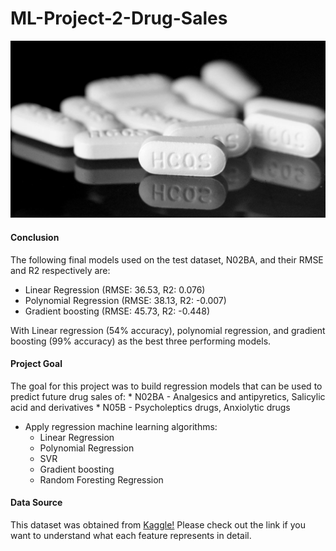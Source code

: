 # ML-Project-2-Drug-Sales

<p align="center">
  <img src="Pictures/drug.jpg">
<p align="center">


#### Conclusion

The following final models used on the test dataset, N02BA, and their RMSE and R2 respectively are:
* Linear Regression (RMSE: 36.53, R2: 0.076)
* Polynomial Regression (RMSE: 38.13, R2: -0.007)
* Gradient boosting (RMSE: 45.73, R2: -0.448)

With Linear regression (54% accuracy), polynomial regression, and gradient boosting (99% accuracy) as the best three performing models.

#### Project Goal

The goal for this project was to build regression models that can be used to predict future drug sales of:
    * N02BA - Analgesics and antipyretics, Salicylic acid and derivatives
    * N05B - Psycholeptics drugs, Anxiolytic drugs

* Apply regression machine learning algorithms:
    * Linear Regression
    * Polynomial Regression
    * SVR
    * Gradient boosting
    * Random Foresting Regression

#### Data Source

This dataset was obtained from [Kaggle!](https://www.kaggle.com/milanzdravkovic/pharma-sales-data?select=salesdaily.csv) Please check out the link if you want to understand what each feature represents in detail.  
 

